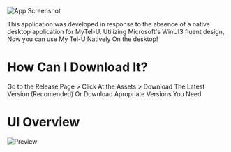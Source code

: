 
![App Screenshot](https://github.com/GID0317/MyTel-U_WinUI3/assets/108791227/8e446260-b43f-442e-b0ad-34c630acdaf7)

This application was developed in response to the absence of a native desktop application for MyTel-U. Utilizing Microsoft's WinUI3 fluent design, Now you can use My Tel-U Natively On the desktop!

# How Can I Download It?
Go to the Release Page > Click At the Assets > Download The Latest Version (Recomended) Or Download Apropriate Versions You Need

# UI Overview
![Preview](https://github.com/GID0317/MyTel-U_WinUI3/assets/108791227/33094ae5-14f8-49b6-9bac-f40a5b559dbf)


